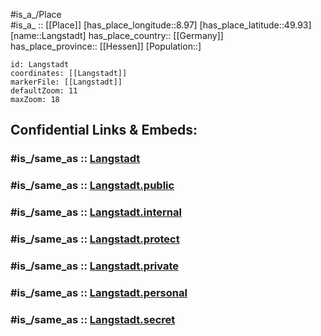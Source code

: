 ﻿---
confidential: public
isDeleted: false
location:
- 49.93
- 8.97
mapmarker: city
mapzoom:
- 7
- 12
SpocWebEntityId: 31841
tags:
- geo/City
type: City
---

#is_a_/Place  
#is_a_ :: [[Place]] 
[has_place_longitude::8.97] 
[has_place_latitude::49.93] 
[name::Langstadt] 
has_place_country:: [[Germany]]  
has_place_province:: [[Hessen]] 
[Population::] 



```leaflet
id: Langstadt
coordinates: [[Langstadt]] 
markerFile: [[Langstadt]] 
defaultZoom: 11 
maxZoom: 18
```


## Confidential Links & Embeds: 

### #is_/same_as :: [Langstadt](/_Standards/Earth/Continent/Europe/Europe~Central/Germany/Germany~West/Hessen/counties~Hessen/Darmstadt-Dieburg/cities~Darmstadt-Dieburg/Babenhausen/boroughs~Babenhausen/Langstadt.md) 

### #is_/same_as :: [Langstadt.public](/_public/Earth/Continent/Europe/Europe~Central/Germany/Germany~West/Hessen/counties~Hessen/Darmstadt-Dieburg/cities~Darmstadt-Dieburg/Babenhausen/boroughs~Babenhausen/Langstadt.public.md) 

### #is_/same_as :: [Langstadt.internal](/_internal/Earth/Continent/Europe/Europe~Central/Germany/Germany~West/Hessen/counties~Hessen/Darmstadt-Dieburg/cities~Darmstadt-Dieburg/Babenhausen/boroughs~Babenhausen/Langstadt.internal.md) 

### #is_/same_as :: [Langstadt.protect](/_protect/Earth/Continent/Europe/Europe~Central/Germany/Germany~West/Hessen/counties~Hessen/Darmstadt-Dieburg/cities~Darmstadt-Dieburg/Babenhausen/boroughs~Babenhausen/Langstadt.protect.md) 

### #is_/same_as :: [Langstadt.private](/_private/Earth/Continent/Europe/Europe~Central/Germany/Germany~West/Hessen/counties~Hessen/Darmstadt-Dieburg/cities~Darmstadt-Dieburg/Babenhausen/boroughs~Babenhausen/Langstadt.private.md) 

### #is_/same_as :: [Langstadt.personal](/_personal/Earth/Continent/Europe/Europe~Central/Germany/Germany~West/Hessen/counties~Hessen/Darmstadt-Dieburg/cities~Darmstadt-Dieburg/Babenhausen/boroughs~Babenhausen/Langstadt.personal.md) 

### #is_/same_as :: [Langstadt.secret](/_secret/Earth/Continent/Europe/Europe~Central/Germany/Germany~West/Hessen/counties~Hessen/Darmstadt-Dieburg/cities~Darmstadt-Dieburg/Babenhausen/boroughs~Babenhausen/Langstadt.secret.md)

